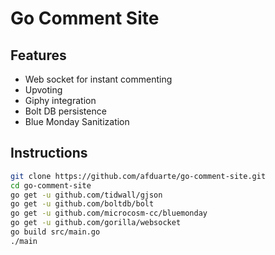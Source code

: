 # Go Comment Site

## Features

* Web socket for instant commenting
* Upvoting
* Giphy integration
* Bolt DB persistence
* Blue Monday Sanitization

## Instructions

```sh
git clone https://github.com/afduarte/go-comment-site.git
cd go-comment-site
go get -u github.com/tidwall/gjson
go get -u github.com/boltdb/bolt
go get -u github.com/microcosm-cc/bluemonday
go get -u github.com/gorilla/websocket
go build src/main.go
./main

```
